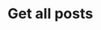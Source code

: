 #  Get all posts

<api-endpoint openapi-path="../../specifications/api.yaml" method="GET" endpoint="/api/Posts"/>